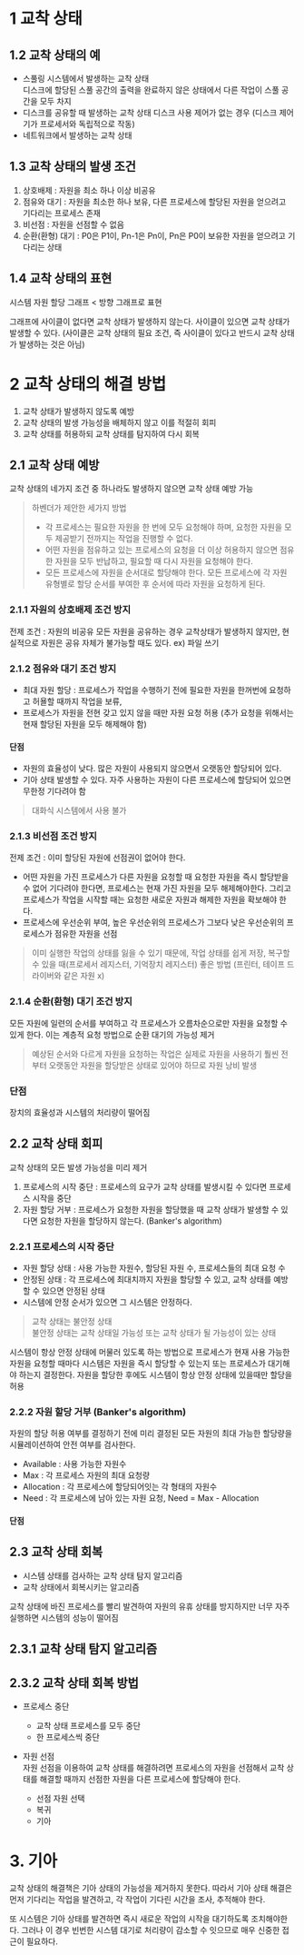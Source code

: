 # 1 교착 상태
## 1.2 교착 상태의 예
- 스풀링 시스템에서 발생하는 교착 상태   
디스크에 할당된 스풀 공간의 출력을 완료하지 않은 상태에서 다른 작업이 스풀 공간을 모두 차지
- 디스크를 공유할 때 발생하는 교착 상태
디스크 사용 제어가 없는 경우 (디스크 제어기가 프로세서와 독립적으로 작동)
- 네트워크에서 발생하는 교착 상태

## 1.3 교착 상태의 발생 조건
1. 상호배제 : 자원을 최소 하나 이상 비공유
2. 점유와 대기 : 자원을 최소한 하나 보유, 다른 프로세스에 할당된 자원을 얻으려고 기다리는 프로세스 존재
3. 비선점 : 자원을 선점할 수 없음
4. 순환(환형) 대기 : P0은 P1이, Pn-1은 Pn이, Pn은 P0이 보유한 자원을 얻으려고 기다리는 상태

## 1.4 교착 상태의 표현
시스템 자원 할당 그래프 < 방향 그래프로 표현

그래프에 사이클이 없다면 교착 상태가 발생하지 않는다.
사이클이 있으면 교착 상태가 발생할 수 있다.
(사이클은 교착 상태의 필요 조건, 즉 사이클이 있다고 반드시 교착 상태가 발생하는 것은 아님)

# 2 교착 상태의 해결 방법
1. 교착 상태가 발생하지 않도록 예방
2. 교착 상태의 발생 가능성을 배체하지 않고 이를 적절히 회피
3. 교착 상태를 허용하되 교착 상태를 탐지하여 다시 회복

## 2.1 교착 상태 예방
교착 상태의 네가지 조건 중 하나라도 발생하지 않으면 교착 상태 예방 가능

> 하벤더가 제안한 세가지 방법
> - 각 프로세스는 필요한 자원을 한 번에 모두 요청해야 하며, 
> 요청한 자원을 모두 제공받기 전까지는 작업을 진행할 수 없다.
> - 어떤 자원을 점유하고 있는 프로세스의 요청을 더 이상 허용하지 않으면 점유한 자원을
> 모두 반납하고, 필요할 때 다시 자원을 요청해야 한다.
> - 모든 프로세스에 자원을 순서대로 할당해야 한다. 모든 프로세스에 각 자원 유형별로 할당 순서를 부여한 후
> 순서에 따라 자원을 요청하게 된다.

### 2.1.1 자원의 상호배제 조건 방지
전제 조건 : 자원의 비공유
모든 자원을 공유하는 경우 교착상태가 발생하지 않지만,
현실적으로 자원은 공유 자체가 불가능할 때도 있다. ex) 파일 쓰기

### 2.1.2 점유와 대기 조건 방지
- 최대 자원 할당 : 프로세스가 작업을 수행하기 전에 필요한 자원을 한꺼번에 요청하고 허욜할 때까지 작업을 보류,
- 프로세스가 자원을 전현 갖고 있지 않을 때만 자원 요청 허용 (추가 요청을 위해서는 현재 할당된 자원을 모두 해제해야 함)

#### 단점
- 자원의 효율성이 낮다. 많은 자원이 사용되지 않으면서 오랫동안 할당되어 있다.
- 기아 상태 발생할 수 있다. 자주 사용하는 자원이 다른 프로세스에 할당되어 있으면
무한정 기다려야 함 
> 대화식 시스템에서 사용 불가

### 2.1.3 비선점 조건 방지
전제 조건 : 이미 할당된 자원에 선점권이 없어야 한다.
- 어떤 자원을 가진 프로세스가 다른 자원을 요청할 때 
요청한 자원을 즉시 할당받을 수 없어 기다려야 한다면, 
프로세스는 현재 가진 자원을 모두 해제해야한다. 
그리고 프로세스가 작업을 시작할 때는 요청한 새로운 자원과 해제한 자원을 확보해야 한다.
- 프로세스에 우선순위 부여, 높은 우선순위의 프로세스가 그보다 낮은 우선순위의 프로세스가 점유한 자원을 선점
> 이미 실행한 작업의 상태를 잃을 수 있기 때문에, 
> 작업 상태를 쉽게 저장, 복구할 수 있을 때(프로세서 레지스터, 기억장치 레지스터) 좋은 방법
> (프린터, 테이프 드라이버와 같은 자원 x)

### 2.1.4 순환(환형) 대기 조건 방지
모든 자원에 일련의 순서를 부여하고 각 프로세스가 오름차순으로만 자원을 요청할 수 있게 한다.
이는 계층적 요청 방법으로 순환 대기의 가능성 제거
> 예상된 순서와 다르게 자원을 요청하는 작업은 
> 실제로 자원을 사용하기 풜씬 전부터 오랫동안 자원을 할당받은 상태로 있어야 하므로
> 자원 낭비 발생

### 단점
장치의 효율성과 시스템의 처리량이 떨어짐

## 2.2 교착 상태 회피
교착 상태의 모든 발생 가능성을 미리 제거
1. 프로세스의 시작 중단 : 프로세스의 요구가 교착 상태를 발생시킬 수 있다면 프로세스 시작을 중단
2. 자원 할당 거부 : 프로세스가 요청한 자원을 할당했을 때 교착 상태가 발생할 수 있다면 
요청한 자원을 할당하지 않는다. (Banker's algorithm)

### 2.2.1 프로세스의 시작 중단

- 자원 할당 상태 : 사용 가능한 자원수, 할당된 자원 수, 프로세스들의 최대 요청 수
- 안정된 상태 : 각 프로세스에 최대치까지 자원을 할당할 수 있고, 교착 상태를 예방할 수 있으면 안정된 상태
- 시스템에 안정 순서가 있으면 그 시스템은 안정하다.
> 교착 상태는 불안정 상태   
> 불안정 상태는 교착 상태일 가능성 또는 교착 상태가 될 가능성이 있는 상태

시스템이 항상 안정 상태에 머물러 있도록 하는 방법으로
프로세스가 현재 사용 가능한 자원을 요청할 때마다 
시스템은 자원을 즉시 할당할 수 있는지 또는 프로세스가 대기해야 하는지 결정한다.
자원을 할당한 후에도 시스템이 항상 안정 상태에 있을때만 할당을 허용

### 2.2.2 자원 할당 거부 (Banker's algorithm)
자원의 할당 허용 여부를 결정하기 전에 
미리 결정된 모든 자원의 최대 가능한 할당량을 시뮬레이션하여 안전 여부를 검사한다.

- Available : 사용 가능한 자원수
- Max : 각 프로세스 자원의 최대 요청량
- Allocation : 각 프로세스에 할당되어잇는 각 형태의 자원수
- Need : 각 프로세스에 남아 있는 자원 요청, Need = Max - Allocation

#### 단점

## 2.3 교착 상태 회복
- 시스템 상태를 검사하는 교착 상태 탐지 알고리즘
- 교착 상태에서 회복시키는 알고리즘

교착 상태에 바진 프로세스를 빨리 발견하여 자원의 유휴 상태를 방지하지만
너무 자주 실행하면 시스템의 성능이 떨어짐

## 2.3.1 교착 상태 탐지 알고리즘

## 2.3.2 교착 상태 회복 방법
- 프로세스 중단
    - 교착 상태 프로세스를 모두 중단
    - 한 프로세스씩 중단
    
- 자원 선점   
자원 선점을 이용하여 교착 상태를 해결하려면 프로세스의 자원을 선점해서
교착 상태를 해결할 때까지 선점한 자원을 다른 프로세스에 할당해야 한다.
    - 선점 자원 선택
    - 복귀
    - 기아
    

# 3. 기아
교착 상태의 해결책은 기아 상태의 가능성을 제거하지 못한다.
따라서 기아 상태 해결은 먼저 기다리는 작업을 발견하고, 
각 작업이 기다린 시간을 조사, 추적해야 한다.

또 시스템은 기아 상태를 발견하면 즉시 새로운 작업의 시작을 대기하도록 조치해야한다.
그러나 이 경우 빈번한 시스템 대기로 처리량이 감소할 수 잇으므로 매우 신중한 접근이 필요하다.